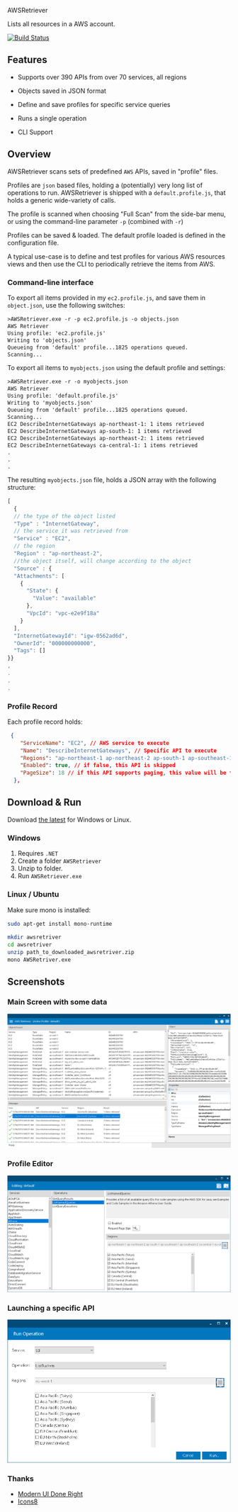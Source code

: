  AWSRetriever

Lists all resources in a AWS account.

[![Build Status](https://dev.azure.com/dtylman/heaven/_apis/build/status/dtylman.heaven?branchName=master)](https://dev.azure.com/dtylman/heaven/_build/latest?definitionId=1?branchName=master)

## Features

* Supports over 390 APIs from over 70 services, all regions

* Objects saved in JSON format

* Define and save profiles for specific service queries

* Runs a single operation

* CLI Support

## Overview 

AWSRetriever scans sets of predefined `AWS` APIs, saved in "profile" files.

Profiles are `json` based files, holding a (potentially) very long list of operations to run. AWSRetriever is shipped with a `default.profile.js`, that holds a generic wide-variety of calls. 

The profile is scanned when choosing "Full Scan" from the side-bar menu, or using the command-line parameter `-p` (combined with  `-r`)

Profiles can be saved & loaded. The default profile loaded is defined in the configuration file.

A typical use-case is to define and test profiles for various AWS resources views and then use the CLI to periodically retrieve the items from AWS.

### Command-line interface

To export all items provided in my `ec2.profile.js`, and save them in `object.json`, use the following switches:

```PS
>AWSRetriever.exe -r -p ec2.profile.js -o objects.json
AWS Retriever
Using profile: 'ec2.profile.js'
Writing to 'objects.json'
Queueing from 'default' profile...1825 operations queued.
Scanning...
```

To export all items to `myobjects.json` using the default profile and settings:
```PS
>AWSRetriever.exe -r -o myobjects.json
AWS Retriever
Using profile: 'default.profile.js'
Writing to 'myobjects.json'
Queueing from 'default' profile...1825 operations queued.
Scanning...
EC2 DescribeInternetGateways ap-northeast-1: 1 items retrieved
EC2 DescribeInternetGateways ap-south-1: 1 items retrieved
EC2 DescribeInternetGateways ap-northeast-2: 1 items retrieved
EC2 DescribeInternetGateways ca-central-1: 1 items retrieved
.
.
.
```

The resulting `myobjects.json` file, holds a JSON array with the following structure:
```js
[
  { 
  // the type of the object listed
  "Type" : "InternetGateway", 
  // the service it was retrieved from
  "Service" : "EC2", 
  // the region
  "Region" : "ap-northeast-2", 
  //the object itself, will change according to the object
  "Source" : { 
  "Attachments": [
    {
      "State": {
        "Value": "available"
      },
      "VpcId": "vpc-e2e9f18a"
    }
  ],
  "InternetGatewayId": "igw-0562ad6d",
  "OwnerId": "000000000000",
  "Tags": []
}}
,
.
.
.
```

### Profile Record 

Each profile record holds:
```json
 {
    "ServiceName": "EC2", // AWS service to execute
    "Name": "DescribeInternetGateways", // Specific API to execute
    "Regions": "ap-northeast-1 ap-northeast-2 ap-south-1 ap-southeast-1 ap-southeast-2 ca-central-1 eu-central-1 eu-north-1 eu-west-1 eu-west-2 eu-west-3 sa-east-1 us-east-1 us-east-2 us-west-1 us-west-2", // a list of regions to call 
    "Enabled": true, // if false, this API is skipped
    "PageSize": 18 // if this API supports paging, this value will be the page size for each request.
  },
```

## Download & Run

Download [the latest](https://github.com/dtylman/AWSRetriever/releases/) for Windows or Linux.

### Windows

1. Requires `.NET`
1. Create a folder `AWSRetriever`
1. Unzip to folder.
1. Run `AWSRetriever.exe`

### Linux / Ubuntu

Make sure mono is installed:

```bash
sudo apt-get install mono-runtime
```

```bash
mkdir awsretriver
cd awsretriver
unzip path_to_downloaded_awsretriver.zip 
mono AWSRetriver.exe
```

## Screenshots

### Main Screen with some data

![main-screen](./doc/main-screen.PNG)

### Profile Editor

![profile-editor](./doc/profile-editor.PNG)

### Launching a specific API

![single-operation](./doc/single-operation.PNG)

### Thanks

* [Modern UI Done Right](https://github.com/NickAcPT/ModernUIDoneRight)
* [Icons8](https://icons8.com/license/)

